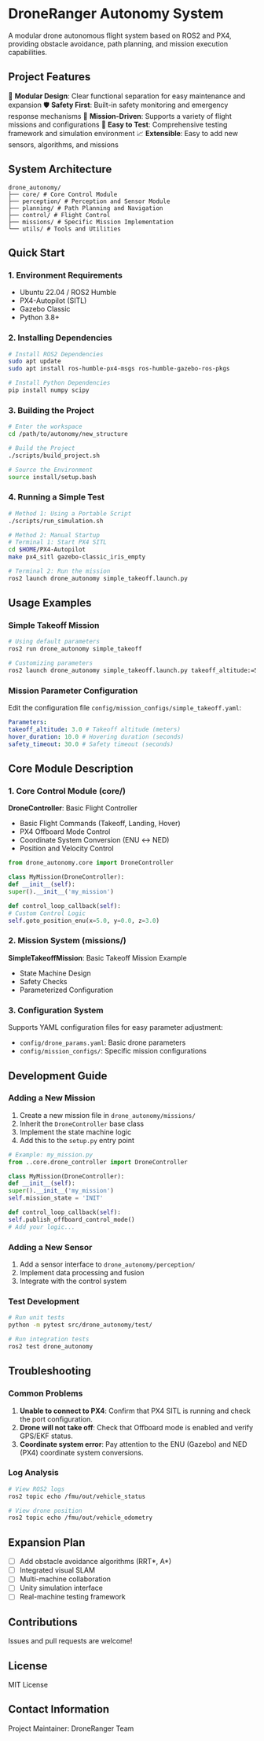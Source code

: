# DroneRanger Autonomy System

A modular drone autonomous flight system based on ROS2 and PX4, providing obstacle avoidance, path planning, and mission execution capabilities.

## Project Features

🚁 **Modular Design**: Clear functional separation for easy maintenance and expansion
🛡️ **Safety First**: Built-in safety monitoring and emergency response mechanisms
🎯 **Mission-Driven**: Supports a variety of flight missions and configurations
🔧 **Easy to Test**: Comprehensive testing framework and simulation environment
📈 **Extensible**: Easy to add new sensors, algorithms, and missions

## System Architecture

```
drone_autonomy/
├── core/ # Core Control Module
├── perception/ # Perception and Sensor Module
├── planning/ # Path Planning and Navigation
├── control/ # Flight Control
├── missions/ # Specific Mission Implementation
└── utils/ # Tools and Utilities
```

## Quick Start

### 1. Environment Requirements

- Ubuntu 22.04 / ROS2 Humble
- PX4-Autopilot (SITL)
- Gazebo Classic
- Python 3.8+

### 2. Installing Dependencies

```bash
# Install ROS2 Dependencies
sudo apt update
sudo apt install ros-humble-px4-msgs ros-humble-gazebo-ros-pkgs

# Install Python Dependencies
pip install numpy scipy
```

### 3. Building the Project

```bash
# Enter the workspace
cd /path/to/autonomy/new_structure

# Build the Project
./scripts/build_project.sh

# Source the Environment
source install/setup.bash
```

### 4. Running a Simple Test

```bash
# Method 1: Using a Portable Script
./scripts/run_simulation.sh

# Method 2: Manual Startup
# Terminal 1: Start PX4 SITL
cd $HOME/PX4-Autopilot
make px4_sitl gazebo-classic_iris_empty

# Terminal 2: Run the mission
ros2 launch drone_autonomy simple_takeoff.launch.py
```

## Usage Examples

### Simple Takeoff Mission

```bash
# Using default parameters
ros2 run drone_autonomy simple_takeoff

# Customizing parameters
ros2 launch drone_autonomy simple_takeoff.launch.py ​​takeoff_altitude:=5.0 hover_duration:=15.0
```

### Mission Parameter Configuration

Edit the configuration file `config/mission_configs/simple_takeoff.yaml`:

```yaml
Parameters:
takeoff_altitude: 3.0 # Takeoff altitude (meters)
hover_duration: 10.0 # Hovering duration (seconds)
safety_timeout: 30.0 # Safety timeout (seconds)
```

## Core Module Description

### 1. Core Control Module (core/)

**DroneController**: Basic Flight Controller
- Basic Flight Commands (Takeoff, Landing, Hover)
- PX4 Offboard Mode Control
- Coordinate System Conversion (ENU ↔ NED)
- Position and Velocity Control

```python
from drone_autonomy.core import DroneController

class MyMission(DroneController):
def __init__(self):
super().__init__('my_mission')

def control_loop_callback(self):
# Custom Control Logic
self.goto_position_enu(x=5.0, y=0.0, z=3.0)
```

### 2. Mission System (missions/)

**SimpleTakeoffMission**: Basic Takeoff Mission Example
- State Machine Design
- Safety Checks
- Parameterized Configuration

### 3. Configuration System

Supports YAML configuration files for easy parameter adjustment:
- `config/drone_params.yaml`: Basic drone parameters
- `config/mission_configs/`: Specific mission configurations

## Development Guide

### Adding a New Mission

1. Create a new mission file in `drone_autonomy/missions/`
2. Inherit the `DroneController` base class
3. Implement the state machine logic
4. Add this to the `setup.py` entry point

```python
# Example: my_mission.py
from ..core.drone_controller import DroneController

class MyMission(DroneController):
def __init__(self):
super().__init__('my_mission')
self.mission_state = 'INIT'

def control_loop_callback(self):
self.publish_offboard_control_mode()
# Add your logic...
```

### Adding a New Sensor

1. Add a sensor interface to `drone_autonomy/perception/`
2. Implement data processing and fusion
3. Integrate with the control system

### Test Development

```bash
# Run unit tests
python -m pytest src/drone_autonomy/test/

# Run integration tests
ros2 test drone_autonomy
```

## Troubleshooting

### Common Problems

1. **Unable to connect to PX4**: Confirm that PX4 SITL is running and check the port configuration.
2. **Drone will not take off**: Check that Offboard mode is enabled and verify GPS/EKF status.
3. **Coordinate system error**: Pay attention to the ENU (Gazebo) and NED (PX4) coordinate system conversions.

### Log Analysis

```bash
# View ROS2 logs
ros2 topic echo /fmu/out/vehicle_status

# View drone position
ros2 topic echo /fmu/out/vehicle_odometry
```

## Expansion Plan

- [ ] Add obstacle avoidance algorithms (RRT*, A*)
- [ ] Integrated visual SLAM
- [ ] Multi-machine collaboration
- [ ] Unity simulation interface
- [ ] Real-machine testing framework

## Contributions

Issues and pull requests are welcome!

## License

MIT License

## Contact Information

Project Maintainer: DroneRanger Team